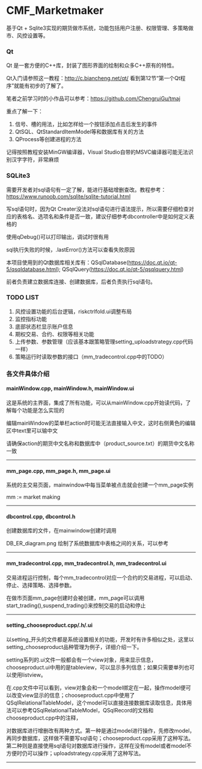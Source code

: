 # CMF_Marketmaker

基于Qt + Sqlite3实现的期货做市系统，功能包括用户注册、权限管理、多策略做市、风控设置等。

### Qt
Qt 是一套方便的C++库，封装了图形界面的绘制和众多C++原有的特性。

Qt入门请参照这一教程：http://c.biancheng.net/qt/ 看到第12节“第一个Qt程序”就能有初步的了解了。

笔者之前学习时的小作品可以参考：https://github.com/ChengruiGu/tmaj

重点了解一下：
1. 信号、槽的用法，比如怎样给一个按钮添加点击后发生的事件
2. QtSQL、QtStandardItemModel等和数据库有关的方法
3. QProcess等创建进程的方法

记得按照教程安装MinGW编译器，Visual Studio自带的MSVC编译器可能无法识别汉字字符，非常麻烦

### SQLite3
需要开发者对sql语句有一定了解，能进行基础增删查改。教程参考：https://www.runoob.com/sqlite/sqlite-tutorial.html

写sql语句时，因为Qt Creater没法对sql语句进行语法提示，所以需要仔细检查对应的表格名、选项名和条件是否一致，建议仔细参考dbcontroller中是如何定义表格的

使用qDebug()可以打印输出，调试时很有用

sql执行失败的时候，.lastError()方法可以查看失败原因

本项目使用到的Qt数据库相关库有：QSqlDatabase(https://doc.qt.io/qt-5/qsqldatabase.html); QSqlQuery(https://doc.qt.io/qt-5/qsqlquery.html)

前者负责建立数据库连接、创建数据库，后者负责执行sql语句。

### TODO LIST
1. 风控设置功能的后台逻辑，riskctrlfold.ui调整布局
2. 监控指标功能
3. 底部状态栏显示账户信息
4. 期权交易、合约、权限等相关功能
5. 上传参数、参数管理（应该基本跟策略管理setting_uploadstrategy.cpp代码一样）
6. 策略运行时读取参数的接口（mm_tradecontrol.cpp中的TODO）

### 各文件具体介绍
#### mainWindow.cpp, mainWindow.h, mainWindow.ui
这是系统的主界面，集成了所有功能，可以从mainWindow.cpp开始读代码，了解每个功能是怎么实现的

编辑mainWindow的菜单栏action时可能无法直接输入中文，这时右侧黄色的编辑区中text里可以输中文

请确保action的期货中文名称和数据库中（product_source.txt）的期货中文名称一致
***
#### mm_page.cpp, mm_page.h, mm_page.ui
系统的主交易页面，mainwindow中每当菜单被点击就会创建一个mm_page实例

mm := market making
***
#### dbcontrol.cpp, dbcontrol.h
创建数据库的文件，在mainwindow创建时调用

DB_ER_diagram.png 绘制了系统数据库中表格之间的关系，可以参考
***
#### mm_tradecontrol.cpp, mm_tradecontrol.h, mm_tradecontrol.ui
交易进程运行控制，每个mm_tradecontrol对应一个合约的交易进程，可以启动、停止、选择策略、选择参数。

在做市页面mm_page创建时会被创建，mm_page可以调用start_trading(),suspend_trading()来控制交易的启动和停止
***
#### setting_chooseproduct.cpp/.h/.ui
以setting_开头的文件都是系统设置相关的功能，开发时有许多相似之处，这里以setting_chooseproduct品种管理为例子，详细介绍一下。

setting系列的.ui文件一般都会有一个view对象，用来显示信息，chooseproduct.ui中用的是tableview，可以显示多列信息；如果只需要单列也可以使用listview。

在.cpp文件中可以看到，view对象会和一个model绑定在一起，操作model便可以改变view显示的信息；chooseproduct.cpp中使用了QSqlRelationalTableModel，这个model可以直接连接数据库读取信息，具体用法可以参考QSqlRelationalTableModel，QSqlRecord的文档和chooseproduct.cpp中的注释，

对数据库进行增删改有两种方式。第一种是通过model进行操作，先修改model，再同步数据库，这样做不需要写sql语句；chooseproduct.cpp采用了这种写法。
第二种则是直接使用sql语句对数据库进行操作，这样在没有model或者model不方便时仍可以操作；uploadstrategy.cpp采用了这种写法。
***